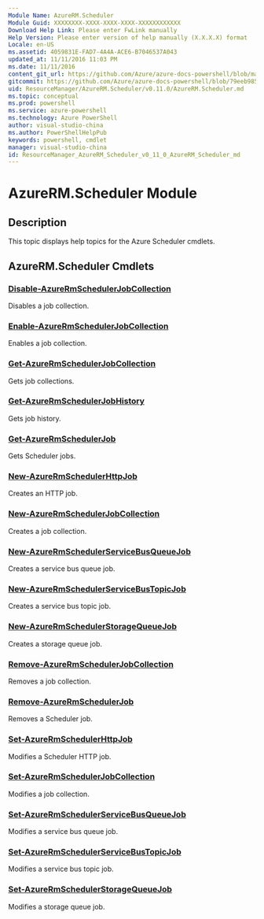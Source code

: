 ```yaml
---
Module Name: AzureRM.Scheduler
Module Guid: XXXXXXXX-XXXX-XXXX-XXXX-XXXXXXXXXXXX
Download Help Link: Please enter FwLink manually
Help Version: Please enter version of help manually (X.X.X.X) format
Locale: en-US
ms.assetid: 4059831E-FAD7-4A4A-ACE6-B7046537A043
updated_at: 11/11/2016 11:03 PM
ms.date: 11/11/2016
content_git_url: https://github.com/Azure/azure-docs-powershell/blob/master/azureps-cmdlets-docs/ResourceManager/AzureRM.Scheduler/v0.11.0/AzureRM.Scheduler.md
gitcommit: https://github.com/Azure/azure-docs-powershell/blob/79eeb985ea480979357fb4695832a0c3d29a48bf/azureps-cmdlets-docs/ResourceManager/AzureRM.Scheduler/v0.11.0/AzureRM.Scheduler.md
uid: ResourceManager/AzureRM.Scheduler/v0.11.0/AzureRM.Scheduler.md
ms.topic: conceptual
ms.prod: powershell
ms.service: azure-powershell
ms.technology: Azure PowerShell
author: visual-studio-china
ms.author: PowerShellHelpPub
keywords: powershell, cmdlet
manager: visual-studio-china
id: ResourceManager_AzureRM_Scheduler_v0_11_0_AzureRM_Scheduler_md
---
```


# AzureRM.Scheduler Module
## Description
This topic displays help topics for the Azure Scheduler cmdlets.

## AzureRM.Scheduler Cmdlets
### [Disable-AzureRmSchedulerJobCollection](./Disable-AzureRmSchedulerJobCollection.md)
Disables a job collection.


### [Enable-AzureRmSchedulerJobCollection](./Enable-AzureRmSchedulerJobCollection.md)
Enables a job collection.


### [Get-AzureRmSchedulerJobCollection](./Get-AzureRmSchedulerJobCollection.md)
Gets job collections.


### [Get-AzureRmSchedulerJobHistory](./Get-AzureRmSchedulerJobHistory.md)
Gets job history.


### [Get-AzureRmSchedulerJob](./Get-AzureRmSchedulerJob.md)
Gets Scheduler jobs.


### [New-AzureRmSchedulerHttpJob](./New-AzureRmSchedulerHttpJob.md)
Creates an HTTP job.


### [New-AzureRmSchedulerJobCollection](./New-AzureRmSchedulerJobCollection.md)
Creates a job collection.


### [New-AzureRmSchedulerServiceBusQueueJob](./New-AzureRmSchedulerServiceBusQueueJob.md)
Creates a service bus queue job.


### [New-AzureRmSchedulerServiceBusTopicJob](./New-AzureRmSchedulerServiceBusTopicJob.md)
Creates a service bus topic job.


### [New-AzureRmSchedulerStorageQueueJob](./New-AzureRmSchedulerStorageQueueJob.md)
Creates a storage queue job.


### [Remove-AzureRmSchedulerJobCollection](./Remove-AzureRmSchedulerJobCollection.md)
Removes a job collection.


### [Remove-AzureRmSchedulerJob](./Remove-AzureRmSchedulerJob.md)
Removes a Scheduler job.


### [Set-AzureRmSchedulerHttpJob](./Set-AzureRmSchedulerHttpJob.md)
Modifies a Scheduler HTTP job.


### [Set-AzureRmSchedulerJobCollection](./Set-AzureRmSchedulerJobCollection.md)
Modifies a job collection.


### [Set-AzureRmSchedulerServiceBusQueueJob](./Set-AzureRmSchedulerServiceBusQueueJob.md)
Modifies a service bus queue job.


### [Set-AzureRmSchedulerServiceBusTopicJob](./Set-AzureRmSchedulerServiceBusTopicJob.md)
Modifies a service bus topic job.


### [Set-AzureRmSchedulerStorageQueueJob](./Set-AzureRmSchedulerStorageQueueJob.md)
Modifies a storage queue job.



